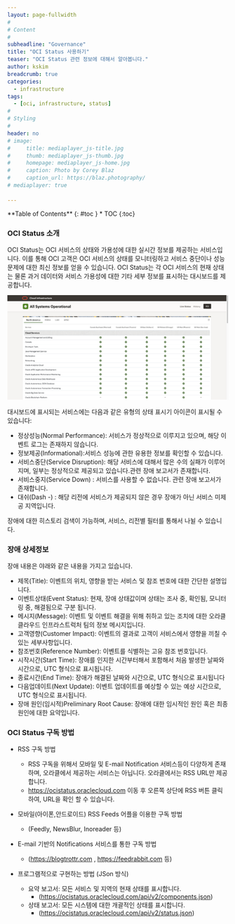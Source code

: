 ```yaml
---
layout: page-fullwidth
#
# Content
#
subheadline: "Governance"
title: "OCI Status 사용하기"
teaser: "OCI Status 관련 정보에 대해서 알아봅니다."
author: kskim
breadcrumb: true
categories:
  - infrastructure
tags:
  - [oci, infrastructure, status]
#
# Styling
#
header: no
# image:
#     title: mediaplayer_js-title.jpg
#     thumb: mediaplayer_js-thumb.jpg
#     homepage: mediaplayer_js-home.jpg
#     caption: Photo by Corey Blaz
#     caption_url: https://blaz.photography/
# mediaplayer: true

---
```


<div class="panel radius" markdown="1">
**Table of Contents**
{: #toc }
*  TOC
{:toc}
</div>

### OCI Status 소개
OCI Status는 OCI 서비스의 상태와 가용성에 대한 실시간 정보를 제공하는 서비스입니다. 
이를 통해 OCI 고객은 OCI 서비스의 상태를 모니터링하고 서비스 중단이나 성능 문제에 대한 최신 정보를 얻을 수 있습니다. 
OCI Status는 각 OCI 서비스의 현재 상태는 물론 과거 데이터와 서비스 가용성에 대한 기타 세부 정보를 표시하는 대시보드를 제공합니다.



![](/assets/img/infrastructure/ocistatus/SCR-20230313-oitu.png)

대시보드에 표시되는 서비스에는 다음과 같은 유형의 상태 표시기 아이콘이 표시될 수 있습니다:
- 정상성능(Normal Performance): 서비스가 정상적으로 이루지고 있으며, 해당 이벤트 로그는 존재하지 않습니다.
- 정보제공(Informational):서비스 성능에 관한 유용한 정보를 확인할 수 있습니다.
- 서비스중단(Service Disruption): 해당 서비스에 대해서 많은 수의 실패가 이루어지며, 일부는 정상적으로 제공되고 있습니다.관련 장애 보고서가 존재합니다.
- 서비스중지(Service Down) : 서비스를 사용할 수 없습니다. 관련 장애 보고서가 존재합니다.
- 대쉬(Dash -) :  해당 리전에 서비스가 제공되지 않은 경우 장애가 아닌 서비스 미제공 지역입니다.

장애에 대한 히스토리 검색이 가능하며, 서비스, 리전별 필터를 통해서 나뉠 수 있습니다.

### 장애 상세정보
장애 내용은 야래와 같은 내용을 가지고 있습니다.
- 제목(Title): 이벤트의 위치, 영향을 받는 서비스 및 참조 번호에 대한 간단한 설명입니다.
- 이벤트상태(Event Status): 현재, 장애 상태값이며 상태는 조사 중, 확인됨, 모니터링 중, 해결됨으로 구분 됩니다.
- 메시지(Message): 이벤트 및 이벤트 해결을 위해 취하고 있는 조치에 대한 오라클 클라우드 인프라스트럭처 팀의 정보 메시지입니다.
- 고객영향(Customer Impact): 이벤트의 결과로 고객이 서비스에서 영향을 끼칠 수 있는 세부사항입니다.
- 참조번호(Reference Number): 이벤트를 식별하는 고유 참조 번호입니다.
- 시작시간(Start Time): 장애를 인지한 시간부터해서 포함해서 처음 발생한 날짜와 시간으로, UTC 형식으로 표시됩니다.
- 종료시간(End Time): 장애가 해결된 날짜와 시간으로, UTC 형식으로 표시됩니다
- 다음업데이트(Next Update): 이벤트 업데이트를 예상할 수 있는 예상 시간으로, UTC 형식으로 표시됩니다.
- 장애 원인(임시적)Preliminary Root Cause: 장애에 대한 임시적인 원인 혹은 최종 원인에 대한 요약입니다.

### OCI Status 구독 방법
- RSS 구독 방법 
  - RSS 구독을 위해서 모바일 및 E-mail Notification 서비스등이 다양하게 존재하며, 오라클에서 제공하는 서비스는 아닙니다. 오라클에서는 RSS URL만 제공합니다.
  - https://ocistatus.oraclecloud.com 이동 후 오른쪽 상단에 RSS 버튼 클릭하여, URL을 확인 할 수 있습니다.
  
- 모바일(아이폰,안드로이드) RSS Feeds 어플을 이용한 구독 방법
  - (Feedly, NewsBlur, Inoreader 등)
- E-mail 기반의 Notifications 서비스를 통한 구독 방법 
  - (https://blogtrottr.com , https://feedrabbit.com 등)  

- 프로그램적으로 구현하는 방법 (JSon 방식)
  - 요약 보고서: 모든 서비스 및 지역의 현재 상태를 표시합니다.
    - (https://ocistatus.oraclecloud.com/api/v2/components.json)
  - 상태 보고서: 모든 시스템에 대한 개괄적인 상태를 표시합니다.
    - (https://ocistatus.oraclecloud.com/api/v2/status.json)